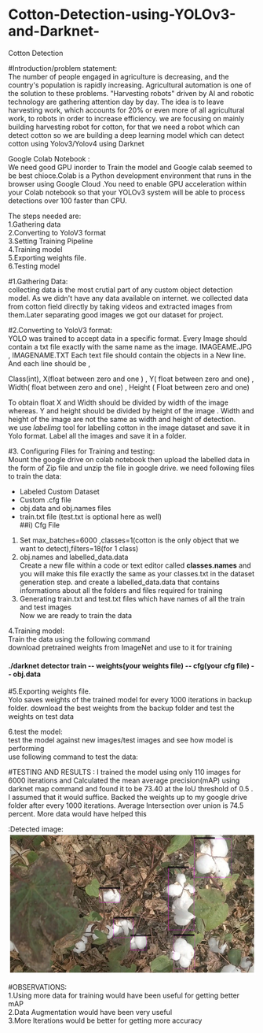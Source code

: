 # Cotton-Detection-using-YOLOv3-and-Darknet-
Cotton Detection

#Introduction/problem statement:                                                                                                                                              
The number of people engaged in agriculture is decreasing, and the country's population is rapidly increasing. Agricultural automation is one of the solution to these problems. "Harvesting robots" driven by AI and robotic technology are gathering attention day by day. The idea is to leave harvesting work, which accounts for 20% or even more of all agricultural work, to robots in order to increase efficiency. we are focusing on mainly building harvesting robot for cotton, for that we need a robot which can detect cotton
so we are building a deep learning model which can detect cotton using Yolov3/Yolov4 using Darknet

Google Colab Notebook :                                                                                                                                                         
We need good GPU inorder to Train the model and Google calab seemed to be best chioce.Colab is a Python development environment that runs in the browser using Google Cloud .You need to enable GPU acceleration within your Colab notebook so that your YOLOv3 system will be able to process detections over 100 faster than CPU.

The steps needed are:                                                                                                                                                           
1.Gathering data                                                                                                                                                                 
2.Converting to YoloV3 format                                                                                                                                                   
3.Setting Training Pipeline                                                                                                                                                     
4.Training model                                                                                                                                                                 
5.Exporting weights file.                                                                                                                                                       
6.Testing model                                                                                                                                                                 

#1.Gathering Data:                                                                                                                                                              
collecting data is the most crutial part of any custom object detection model. As we didn't have any data available on internet. we collected data from cotton field directly
by taking videos and extracted images from them.Later separating good images we got our dataset for project.                                              

#2.Converting to YoloV3 format:                                                                                                                                                 
YOLO was trained to accept data in a specific format. Every Image should contain a txt file exactly with the same name as the image. IMAGEAME.JPG , IMAGENAME.TXT
Each text file should contain the objects in a New line. And each line should be ,                                                                                

Class(int), X(float between zero and one ) , Y( float between zero and one) , Width( float between zero and one) , Height ( Float between zero and one)

To obtain float X and Width should be divided by width of the image whereas. Y and height should be divided by height of the image . Width and height of the image are not the same as width and height of detection.                                                                                                                     
we use *labelimg* tool for labelling cotton in the image dataset and save it in Yolo format. Label all the images and save it in a folder.                                      

#3. Configuring Files for Training and testing:                                                                                                                                 
Mount the google drive on colab notebook then upload the labelled data in the form of Zip file and unzip the file in google drive. 
we need following files to train the data:                                                                                                                                      
*   Labeled Custom Dataset                                                                                                            
*   Custom .cfg file
*   obj.data and obj.names files
*   train.txt file (test.txt is optional here as well)                                                                                                                    
##i) Cfg File                                                                                                                                                                   
1. Set max_batches=6000 ,classes=1(cotton is the only object that we want to detect),filters=18(for 1 class)
2. obj.names and labelled_data.data                                                                                                                                          
Create a new file within a code or text editor called **classes.names** and you will make this file exactly the same as your classes.txt in the dataset generation step.
and create a labelled_data.data that contains informations about all the folders and files required for training                                                                
3. Generating train.txt and test.txt files which have names of all the train and test images                                                            
Now we are ready to train the data

4.Training model:                                                                                                                                                               
Train the data using the following command                                                                                                                                       
download pretrained weights from ImageNet and use to it for training                                                                                                          
#### ./darknet detector train -- weights(your weights file) -- cfg(your cfg file) -- obj.data 

#5.Exporting weights file.                                                                                                                                                  
Yolo saves weights of the trained model for every 1000 iterations in backup folder.
download the best weights from the backup folder and test the weights on test data

6.test the model:                                                                                                                                                       
test the model against new images/test images and see how model is performing                                                                                             
use following command to test the data:                                                                                                                                   

#TESTING AND RESULTS :
I trained the model using only 110 images for 6000 iterations and Calculated the mean average precision(mAP) using darknet map command and found it to be 73.40 at the IoU threshold of 0.5 . I assumed that it would suffice. Backed the weights up to my google drive folder after every 1000 iterations.
Average Intersection over union is 74.5 percent. More data would have helped this

:Detected image:                                                                                                                                                                 ![](images/detected_image.png)




#OBSERVATIONS:                                                                                                                                                                  
1.Using more data for training would have been useful for getting better mAP                                                                                                     
2.Data Augmentation would have been very useful                                                                                                                                 
3.More Iterations would be better for getting more accuracy




